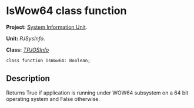 <a href='Hidden comment: 
$Rev$
$Date$
'></a>

# IsWow64 class function #

**Project:** [System Information Unit](SystemInformationUnit.md).

**Unit:** _PJSysInfo_.

**Class:** _[TPJOSInfo](TPJOSInfo.md)_

```
class function IsWow64: Boolean;
```

## Description ##

Returns True if application is running under WOW64 subsystem on a 64 bit operating system and False otherwise.
